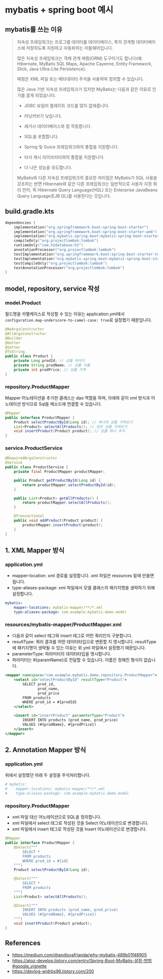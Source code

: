 # mybatis + spring boot 예시

## mybatis를 쓰는 이유
<blockquote>
지속성 프레임워크는 프로그램 데이터를 데이터베이스, 특히 관계형 데이터베이스에 저장하도록 지원하고 자동화하는 미들웨어입니다.

많은 지속성 프레임워크는 객체 관계 매핑(ORM) 도구이기도 합니다(예: Hibernate, MyBatis SQL Maps, Apache Cayenne, Entity Framework, Slick, Java Ultra-Lite Persistence).

매핑은 XML 파일 또는 메타데이터 주석을 사용하여 정의할 수 있습니다.

많은 Java 기반 지속성 프레임워크가 있지만 MyBatis는 다음과 같은 이유로 인기를 끌게 되었습니다.

- JDBC 보일러 플레이트 코드를 많이 없애줍니다.

- 러닝커브가 낮습니다.

- 레거시 데이터베이스와 잘 작동합니다.

- SQL을 포함합니다.

- Spring 및 Guice 프레임워크와의 통합을 지원합니다.

- 타사 캐시 라이브러리와의 통합을 지원합니다.

- 더 나은 성능을 유도합니다.

MyBatis와 다른 지속성 프레임워크의 중요한 차이점은 MyBatis가 SQL 사용을 강조하는 반면 Hibernate와 같은 다른 프레임워크는 일반적으로 사용자 지정 쿼리 언어, 즉 Hibernate Query Language(HQL) 또는 Enterprise JavaBeans Query Language(EJB QL)를 사용한다는 것입니다.
</blockquote>

## build.gradle.kts
```kts
dependencies {
	implementation("org.springframework.boot:spring-boot-starter")
	implementation("org.springframework.boot:spring-boot-starter-web")
	implementation("org.mybatis.spring.boot:mybatis-spring-boot-starter:3.0.2")
	compileOnly("org.projectlombok:lombok")
	runtimeOnly("com.h2database:h2")
	annotationProcessor("org.projectlombok:lombok")
	testImplementation("org.springframework.boot:spring-boot-starter-test")
	testImplementation("org.mybatis.spring.boot:mybatis-spring-boot-starter-test:3.0.2")
	testCompileOnly("org.projectlombok:lombok")
	testAnnotationProcessor("org.projectlombok:lombok")
}
```

## model, repository, service 작성

### model.Product
필드명을 카멜케이스로 작성할 수 있는 이유는 application.yml에서 `configuration.map-underscore-to-camel-case: true`로 설정했기 때문입니다.
```java
@NoArgsConstructor
@AllArgsConstructor
@Builder
@Getter
@Setter
@ToString
public class Product {
    private Long prodId; // 상품 아이디
    private String prodName; // 상품 이름
    private int prodPrice; // 상품 가격
}
```

### repository.ProductMapper
Mapper 어노테이션을 추가한 클래스는 dao 역할을 하며, 아래와 같이 xml 방식과 어노테이션 방식으로 Sql을 메소드에 연결할 수 있습니다.
```java
@Mapper
public interface ProductMapper {
    Product selectProductById(Long id); // 하나의 상품 가져오기
    List<Product> selectAllProducts(); // 모든 상품 가져오기
    void insertProduct(Product product); // 상품 하나 추가
}
```

### service.ProductService
```java
@RequiredArgsConstructor
@Service
public class ProductService {
    private final ProductMapper productMapper;

    public Product getProductById(Long id) {
        return productMapper.selectProductById(id);
    }

    public List<Product> getAllProducts() {
        return productMapper.selectAllProducts();
    }

    @Transactional
    public void addProduct(Product product) {
        productMapper.insertProduct(product);
    }
}
```

## 1. XML Mapper 방식

### application.yml
- mapper-location: xml 경로를 설정합니다. xml 파일은 resources 밑에 만들면 됩니다.  
- type-aliases-package: xml 파일에서 모델 클래스의 패키지명을 생략하기 위해 설정합니다.
```yml
mybatis:
    mapper-locations: mybatis-mapper/**/*.xml
    type-aliases-package: com.example.mybatis.demo.model
```

### resources/mybatis-mapper/ProductMapper.xml
- 다음과 같이 select 태그와 insert 태그로 어떤 쿼리인지 구분합니다.
- resultType: 쿼리 결과를 어떤 데이터타입으로 변환할 지 명시합니다. resultType에 패키지명이 생략될 수 있는 이유는 위 yml 파일에서 설정했기 때문입니다.
- parameterType: 파라미터의 데이터타입을 명시합니다.
- 파라미터는 #{paramName}로 전달할 수 있습니다. 이름은 정해진 형식이 없습니다.
```xml
<mapper namespace="com.example.mybatis.demo.repository.ProductMapper">
    <select id="selectProductById" resultType="Product">
        SELECT prod_id,
               prod_name,
               prod_price
        FROM products
        WHERE prod_id = #{prodId}
    </select>

    <insert id="insertProduct" parameterType="Product">
        INSERT INTO products (prod_name, prod_price)
        VALUES (#{prodName}, #{prodPrice})
    </insert>
</mapper>
```

## 2. Annotation Mapper 방식 
### application.yml
위에서 설정했던 아래 두 설정을 주석처리합니다.  
```yml
# mybatis:
#    mapper-locations: mybatis-mapper/**/*.xml
#    type-aliases-package: com.example.mybatis.demo.model
```

### repository.ProductMapper
- xml 파일 대신 어노테이션으로 SQL을 정의합니다.
- xml 파일에서 select 태그로 작성된 것을 Select 어노테이션으로 변경합니다.
- xml 파일에서 insert 태그로 작성된 것을 Insert 어노테이션으로 변경합니다.
```java
@Mapper
public interface ProductMapper {
    @Select("""
        SELECT *
        FROM products
        WHERE prod_id = #{id}
    """)
    Product selectProductById(Long id);

    @Select("""
        SELECT *
        FROM products
    """)
    List<Product> selectAllProducts();

    @Insert("""
        INSERT INTO products (prod_name, prod_price)
        VALUES (#{prodName}, #{prodPrice})
    """)
    void insertProduct(Product product);
}

```


## References
- https://medium.com/@andisyafrianda/why-mybatis-489b01f48905
- https://atoz-develop.tistory.com/entry/Spring-Boot-MyBatis-설정-방법#google_vignette
- https://devlog-wjdrbs96.tistory.com/200